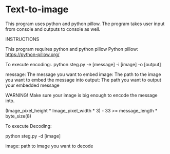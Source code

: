 # Text-to-image

This program uses python and python pillow. The program takes user input from console and outputs to console as well.

INSTRUCTIONS

This program requires python and python pillow
Python pillow: https://python-pillow.org/

To execute encoding:.
python steg.py -e [message] -i [image] -o [output]

message: The message you want to embed
image: The path to the image you want to embed the message into
output: The path you want to output your embedded message 

WARNING! Make sure your image is big enough to encode the message into.

(Image_pixel_height * Image_pixel_width * 3) - 33 >= message_length * byte_size(8)

To execute Decoding:

python steg.py -d [image]

image: path to image you want to decode

